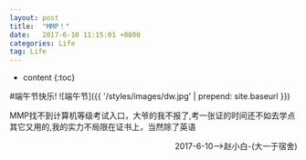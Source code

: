 ```yaml
---
layout: post
title:  "MMP！"
date:   2017-6-10 11:15:01 +0800
categories: Life
tag: Life
---
```


* content
{:toc}



#端午节快乐!
![端午节]({{ '/styles/images/dw.jpg' | prepend: site.baseurl  }})

MMP找不到计算机等级考试入口，大爷的我不报了,考一张证的时间还不如去学点其它又用的,我的实力不局限在证书上，当然除了英语<br>
<p align="right">2017-6-10-->赵小白-(大一于宿舍)</p>
